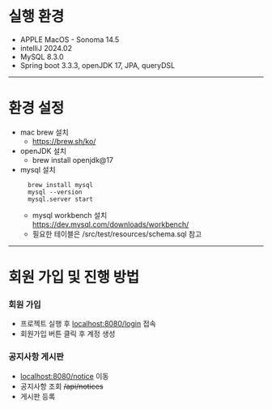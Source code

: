 # 실행 환경
* APPLE MacOS - Sonoma 14.5
* intelliJ 2024.02
* MySQL 8.3.0
* Spring boot 3.3.3, openJDK 17, JPA, queryDSL

----
# 환경 설정
* mac brew 설치
  * <https://brew.sh/ko/>
* openJDK 설치
  * brew install openjdk@17
* mysql 설치
  ```
    brew install mysql
    mysql --version
    mysql.server start
  ```
  * mysql workbench 설치 <https://dev.mysql.com/downloads/workbench/>
  * 필요한 테이블은 /src/test/resources/schema.sql 참고

---
# 회원 가입 및 진행 방법
### 회원 가입
* 프로젝트 실행 후 <localhost:8080/login> 접속
* 회원가입 버튼 클릭 후 계정 생성
### 공지사항 게시판
* <localhost:8080/notice> 이동
 * 공지사항 조회 ~~/api/notices~~
 * 게시판 등록
